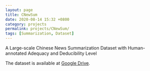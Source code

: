```yaml
---
layout: page
title: CNewSum
date: 2020-08-14 15:32 +0800
category: projects
permalink: projects/CNewSum/
tags: [Summarization, Dataset]
---
```


A Large-scale Chinese News Summarization Dataset with Human-annotated Adequacy and Deducibility Level

The dataset is available at <a href="https://drive.google.com/drive/folders/1yNVrhRvG8DAB3FBjmnynI-v95lrsJNRP?usp=sharing">Google Drive</a>.
